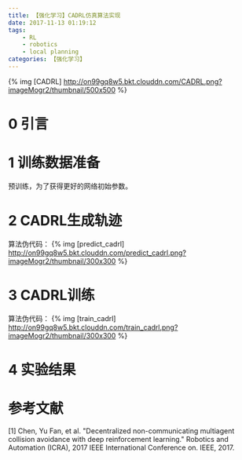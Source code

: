 ```yaml
---
title: 【强化学习】CADRL仿真算法实现
date: 2017-11-13 01:19:12
tags:
    - RL
    - robotics
    - local planning
categories: 【强化学习】
---
```

{% img [CADRL] http://on99gq8w5.bkt.clouddn.com/CADRL.png?imageMogr2/thumbnail/500x500 %}
<!--more-->
# 0 引言

# 1 训练数据准备
预训练，为了获得更好的网络初始参数。

# 2 CADRL生成轨迹
算法伪代码：
{% img [predict_cadrl] http://on99gq8w5.bkt.clouddn.com/predict_cadrl.png?imageMogr2/thumbnail/300x300 %}

# 3 CADRL训练
算法伪代码：
{% img [train_cadrl] http://on99gq8w5.bkt.clouddn.com/train_cadrl.png?imageMogr2/thumbnail/300x300 %}
# 4 实验结果

# 参考文献
[1] Chen, Yu Fan, et al. "Decentralized non-communicating multiagent collision avoidance with deep reinforcement learning." Robotics and Automation (ICRA), 2017 IEEE International Conference on. IEEE, 2017.